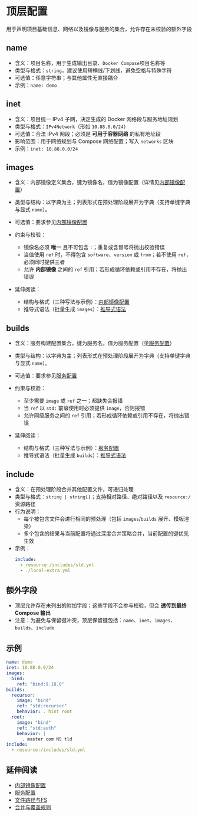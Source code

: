 # 顶层配置

用于声明项目基础信息、网络以及镜像与服务的集合，允许存在未校验的额外字段


## name

- 含义：项目名称，用于生成输出目录、`Docker Compose`项目名称等
- 类型与格式：`string`，建议使用短横线/下划线，避免空格与特殊字符
- 可选值：任意字符串；与其他属性无直接耦合
- 示例：`name: demo`

## inet

- 含义：项目统一 IPv4 子网，决定生成的 Docker 网络段与服务地址规划
- 类型与格式：`IPv4Network`（形如 `10.88.0.0/24`）
- 可选值：合法 IPv4 网段；必须是 **可用于容器网络** 的私有地址段
- 影响范围：用于网络规划与 Compose 网络配置；写入 `networks` 区块
- 示例：`inet: 10.88.0.0/24`

## images

- 含义：内部镜像定义集合，键为镜像名，值为镜像配置（详情见[内部镜像配置](images.md)）
- 类型与结构：以字典为主；列表形式在预处理阶段展开为字典（支持单键字典与显式 `name`）。
- 可选值：要求参见[内部镜像配置](images.md)
- 约束与校验：
  - 镜像名必须 **唯一** 且不可包含 `:`；重复或含冒号将抛出校验错误
  - 当值使用 `ref` 时，不得包含 `software`、`version` 或 `from`；若不使用 `ref`，必须同时提供三者
  - 允许 **内部镜像** 之间的 `ref` 引用；若形成循环依赖或引用不存在，将抛出错误

- 延伸阅读：
  - 结构与格式（三种写法与示例）：[内部镜像配置](images.md)
  - 推导式语法（批量生成 `images`）：[推导式语法](rule/comprehension.md)

## builds

- 含义：服务构建配置集合，键为服务名，值为服务配置（见[服务配置](builds.md)）
- 类型与结构：以字典为主；列表形式在预处理阶段展开为字典（支持单键字典与显式 `name`）。
- 可选值：要求参见[服务配置](builds.md)

- 约束与校验：

  - 至少需要 `image` 或 `ref` 之一；都缺失会报错
  - 当 `ref` 以 `std:` 前缀使用时必须提供 `image`，否则报错
  - 允许同级服务之间的 `ref` 引用；若形成循环依赖或引用不存在，将抛出错误
- 延伸阅读：

  - 结构与格式（三种写法与示例）：[服务配置](builds.md)
  - 推导式语法（批量生成 `builds`）：[推导式语法](rule/comprehension.md)

## include

- 含义：在预处理阶段合并其他配置文件，可递归处理
- 类型与格式：`string | string[]`；支持相对路径、绝对路径以及 `resource:/` 资源路径
- 行为说明：
  - 每个被包含文件会进行相同的预处理（包括 `images`/`builds` 展开、模板渲染）
  - 多个包含的结果与当前配置将通过深度合并策略合并，当前配置的键优先生效
- 示例：
  ```yaml
  include:
    - resource:/includes/sld.yml
    - ./local-extra.yml
  ```

## 额外字段

- 顶层允许存在未列出的附加字段；这些字段不会参与校验，但会 **透传到最终 Compose 输出**
- 注意：为避免与保留键冲突，顶层保留键包括：`name`、`inet`、`images`、`builds`、`include`

## 示例

```yaml
name: demo
inet: 10.88.0.0/24
images:
  bind:
    ref: "bind:9.18.0"
builds:
  recursor:
    image: "bind"
    ref: "std:recursor"
    behavior: . hint root
  root:
    image: "bind"
    ref: "std:auth"
    behavior: |
      . master com NS tld
include:
  - resource:/includes/sld.yml
```

## 延伸阅读

- [内部镜像配置](images.md)
- [服务配置](builds.md)
- [文件路径与FS](rule/paths-and-fs.md)
- [合并与覆盖规则](rule/merge-and-override.md)
